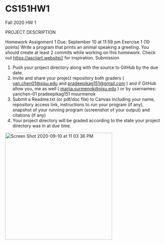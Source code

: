 # CS151HW1
Fall 2020 HW 1

PROJECT DESCRIPTION

Homework Assignment 1
Due: September 10 at 11:59 pm
Exercise 1 (10 points)
Write a program that prints an animal speaking a greeting. You should create at least 2 commits while working on this homework.
Check out https://asciiart.website// for inspiration.
Submission
1. Push your project directory along with the source to GitHub by the due date.
2. Invite and share your project repository both graders ( yan.chen01@sjsu.edu and pradeepikag151@gmail.com ) and if GitHub allow you, me as well
( mariia.surmenok@sjsu.edu ) or by usernames: yanchen-01 pradeepikag151 msurmenok
3. Submit a Readme.txt (or pdf/doc file) to Canvas including your name, repository access link, instructions to run your program (if any), snapshot of your running program (screenshot of your output) and citations (if any)
4. Your project directory will be graded according to the state your project directory was in at due time.







<img width="343" alt="Screen Shot 2020-09-10 at 11 03 36 PM" src="https://user-images.githubusercontent.com/45020519/92871520-dec25b00-f3b9-11ea-8e5b-99ceb185dbfb.png">
